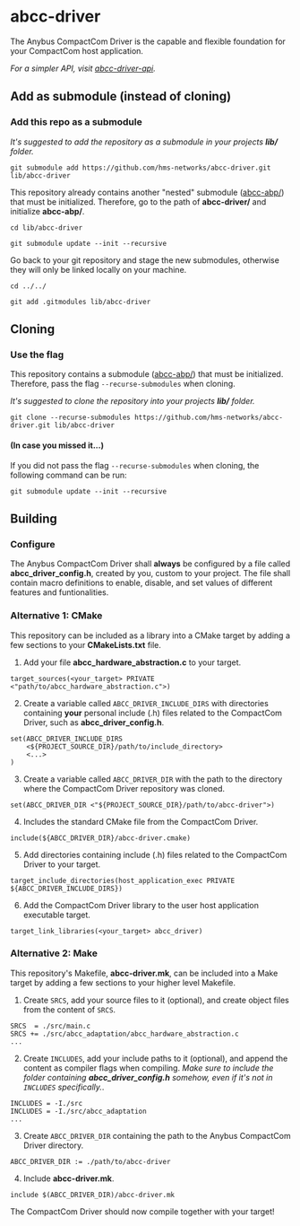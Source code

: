 # abcc-driver
The Anybus CompactCom Driver is the capable and flexible foundation for your CompactCom host application.

*For a simpler API, visit [abcc-driver-api](https://github.com/hms-networks/abcc-driver-api).*

## Add as submodule (instead of cloning)

### Add this repo as a submodule

*It's suggested to add the repository as a submodule in your projects **lib/** folder.*
```
git submodule add https://github.com/hms-networks/abcc-driver.git lib/abcc-driver
```
This repository already contains another "nested" submodule ([abcc-abp/](https://github.com/hms-networks/abcc-abp)) that must be initialized. Therefore, go to the path of **abcc-driver/** and initialize **abcc-abp/**.
```
cd lib/abcc-driver
```
```
git submodule update --init --recursive
```
Go back to your git repository and stage the new submodules, otherwise they will only be linked locally on your machine.
```
cd ../../
```
```
git add .gitmodules lib/abcc-driver
```

## Cloning

### Use the flag

This repository contains a submodule ([abcc-abp/](https://github.com/hms-networks/abcc-abp)) that must be initialized. Therefore, pass the flag `--recurse-submodules` when cloning.

*It's suggested to clone the repository into your projects **lib/** folder.*
```
git clone --recurse-submodules https://github.com/hms-networks/abcc-driver.git lib/abcc-driver
```

#### (In case you missed it...)

If you did not pass the flag `--recurse-submodules` when cloning, the following command can be run:
```
git submodule update --init --recursive
```

## Building

### Configure

The Anybus CompactCom Driver shall **always** be configured by a file called **abcc_driver_config.h**, created by you, custom to your project. The file shall contain macro definitions to enable, disable, and set values of different features and funtionalities.

### Alternative 1: CMake

This repository can be included as a library into a CMake target by adding a few sections to your **CMakeLists.txt** file.

1. Add your file **abcc_hardware_abstraction.c** to your target.
```
target_sources(<your_target> PRIVATE <"path/to/abcc_hardware_abstraction.c">)
```

2. Create a variable called `ABCC_DRIVER_INCLUDE_DIRS` with directories containing **your** personal include (.h) files related to the CompactCom Driver, such as **abcc_driver_config.h**.
```
set(ABCC_DRIVER_INCLUDE_DIRS
    <${PROJECT_SOURCE_DIR}/path/to/include_directory>
	<...>
)
```

3. Create a variable called `ABCC_DRIVER_DIR` with the path to the directory where the CompactCom Driver repository was cloned.
```
set(ABCC_DRIVER_DIR <"${PROJECT_SOURCE_DIR}/path/to/abcc-driver">)
```

4. Includes the standard CMake file from the CompactCom Driver.
```
include(${ABCC_DRIVER_DIR}/abcc-driver.cmake)
```

5. Add directories containing include (.h) files related to the CompactCom Driver to your target.
```
target_include_directories(host_application_exec PRIVATE ${ABCC_DRIVER_INCLUDE_DIRS})
```

6. Add the CompactCom Driver library to the user host application executable target.
```
target_link_libraries(<your_target> abcc_driver)
```
### Alternative 2: Make

This repository's Makefile, **abcc-driver.mk**, can be included into a Make target by adding a few sections to your higher level Makefile.

1. Create `SRCS`, add your source files to it (optional), and create object files from the content of `SRCS`.
```
SRCS  = ./src/main.c
SRCS += ./src/abcc_adaptation/abcc_hardware_abstraction.c
...
```
2. Create `INCLUDES`, add your include paths to it (optional), and append the content as compiler flags when compiling. *Make sure to include the folder containing **abcc_driver_config.h** somehow, even if it's not in `INCLUDES` specifically.*.
```
INCLUDES = -I./src
INCLUDES = -I./src/abcc_adaptation
...
```
3. Create `ABCC_DRIVER_DIR` containing the path to the Anybus CompactCom Driver directory.
```
ABCC_DRIVER_DIR := ./path/to/abcc-driver
```
4. Include **abcc-driver.mk**.
```
include $(ABCC_DRIVER_DIR)/abcc-driver.mk
```
The CompactCom Driver should now compile together with your target!

